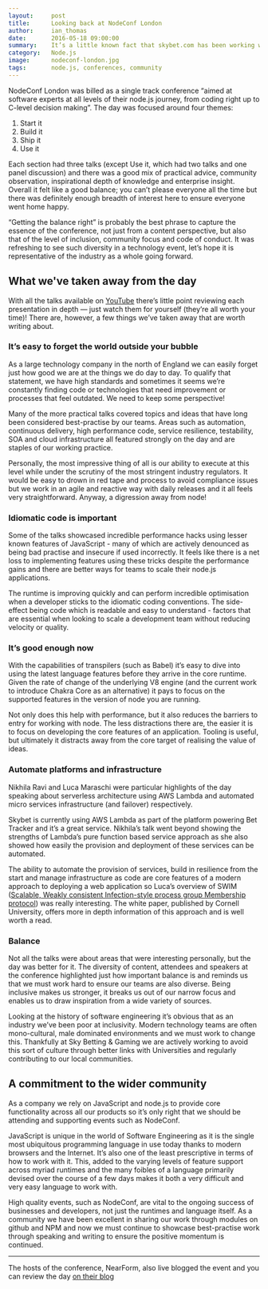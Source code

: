 ```yaml
---
layout:     post
title:      Looking back at NodeConf London
author:     ian_thomas
date:       2016-05-18 09:00:00
summary:    It’s a little known fact that skybet.com has been working with node.js since version 0.4 (though our first app running in a live environment was on version 0.6) so we’ve got a long history of running JavaScript on the server. In addition, our customer experience is wholly reliant on JavaScript in the browser so you could say we’re less of a PHP shop and more of a JavaScript shop… So it was with interest that three of the skybet.com team headed to that London for the first ever NodeConf London.
category:   Node.js
image:      nodeconf-london.jpg
tags:       node.js, conferences, community
---
```


NodeConf London was billed as a single track conference “aimed at software experts at all levels of their node.js journey, from coding right up to C-level decision making”. The day was focused around four themes:

1. Start it
2. Build it
3. Ship it
4. Use it

Each section had three talks (except Use it, which had two talks and one panel discussion) and there was a good mix of practical advice, community observation, inspirational depth of knowledge and enterprise insight. Overall it felt like a good balance; you can’t please everyone all the time but there was definitely enough breadth of interest here to ensure everyone went home happy.

“Getting the balance right” is probably the best phrase to capture the essence of the conference, not just from a content perspective, but also that of the level of inclusion, community focus and code of conduct. It was refreshing to see such diversity in a technology event, let’s hope it is representative of the industry as a whole going forward.

## What we've taken away from the day

With all the talks available on [YouTube](https://www.youtube.com/playlist?list=PL0CdgOSSGlBYnHAl_DZoy9BWvdVQjNKE2) there’s little point reviewing each presentation in depth — just watch them for yourself (they’re all worth your time)! There are, however, a few things we’ve taken away that are worth writing about.

### It’s easy to forget the world outside your bubble

As a large technology company in the north of England we can easily forget just how good we are at the things we do day to day. To qualify that statement, we have high standards and sometimes it seems we’re constantly finding code or technologies that need improvement or processes that feel outdated. We need to keep some perspective!

Many of the more practical talks covered topics and ideas that have long been considered best-practise by our teams. Areas such as automation, continuous delivery, high performance code, service resilience, testability, SOA and cloud infrastructure all featured strongly on the day and are staples of our working practice.

Personally, the most impressive thing of all is our ability to execute at this level while under the scrutiny of the most stringent industry regulators. It would be easy to drown in red tape and process to avoid compliance issues but we work in an agile and reactive way with daily releases and it all feels very straightforward. Anyway, a digression away from node!

### Idiomatic code is important

Some of the talks showcased incredible performance hacks using lesser known features of JavaScript - many of which are actively denounced as being bad practise and insecure if used incorrectly. It feels like there is a net loss to implementing features using these tricks despite the performance gains and there are better ways for teams to scale their node.js applications.

The runtime is improving quickly and can perform incredible optimisation when a developer sticks to the idiomatic coding conventions. The side-effect being code which is readable and easy to understand - factors that are essential when looking to scale a development team without reducing velocity or quality.

### It’s good enough now

With the capabilities of transpilers (such as Babel) it’s easy to dive into using the latest language features before they arrive in the core runtime. Given the rate of change of the underlying V8 engine (and the current work to introduce Chakra Core as an alternative) it pays to focus on the supported features in the version of node you are running.

Not only does this help with performance, but it also reduces the barriers to entry for working with node. The less distractions there are, the easier it is to focus on developing the core features of an application. Tooling is useful, but ultimately it distracts away from the core target of realising the value of ideas.

### Automate platforms and infrastructure

Nikhila Ravi and Luca Maraschi were particular highlights of the day speaking about serverless architecture using AWS Lambda and automated micro services infrastructure (and failover) respectively.

Skybet is currently using AWS Lambda as part of the platform powering Bet Tracker and it’s a great service. Nikhila’s talk went beyond showing the strengths of Lambda’s pure function based service approach as she also showed how easily the provision and deployment of these services can be automated.

The ability to automate the provision of services, build in resilience from the start and manage infrastructure as code are core features of a modern approach to deploying a web application so Luca’s overview of SWIM ([Scalable, Weakly consistent Infection-style process group Membership protocol](https://www.cs.cornell.edu/~asdas/research/dsn02-swim.pdf)) was really interesting. The white paper, published by Cornell University, offers more in depth information of this approach and is well worth a read.

### Balance

Not all the talks were about areas that were interesting personally, but the day was better for it. The diversity of content, attendees and speakers at the conference highlighted just how important balance is and reminds us that we must work hard to ensure our teams are also diverse. Being inclusive makes us stronger, it breaks us out of our narrow focus and enables us to draw inspiration from a wide variety of sources.

Looking at the history of software engineering it’s obvious that as an industry we’ve been poor at inclusivity. Modern technology teams are often mono-cultural, male dominated environments and we must work to change this. Thankfully at Sky Betting & Gaming we are actively working to avoid this sort of culture through better links with Universities and regularly contributing to our local communities.

## A commitment to the wider community

As a company we rely on JavaScript and node.js to provide core functionality across all our products so it’s only right that we should be attending and supporting events such as NodeConf.

JavaScript is unique in the world of Software Engineering as it is the single most ubiquitous programming language in use today thanks to modern browsers and the Internet. It’s also one of the least prescriptive in terms of how to work with it. This, added to the varying levels of feature support across myriad runtimes and the many foibles of a language primarily devised over the course of a few days makes it both a very difficult and very easy language to work with.

High quality events, such as NodeConf, are vital to the ongoing success of businesses and developers, not just the runtimes and language itself. As a community we have been excellent in sharing our work through modules on github and NPM and now we must continue to showcase best-practise work through speaking and writing to ensure the positive momentum is continued.

---

The hosts of the conference, NearForm, also live blogged the event and you can review the day [on their blog](http://www.nearform.com/nodecrunch/nodeconf-london-2016-live-blog/)
